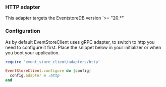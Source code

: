 ### HTTP adapter

This adapter targets the EventstoreDB version `>= "20.*"

### Configuration

As by default EventStoreClient uses gRPC adapter, to switch to http you need to configure it first.
Place the snippet below in your initializer or when you boot your application.

```ruby
require 'event_store_client/adapters/http'

EventStoreClient.configure do |config|
  config.adapter = :http
end
```
